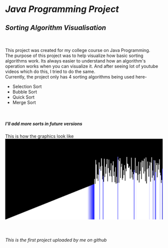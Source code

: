 # *Java Programming Project*
## *Sorting Algorithm Visualisation*
<br>
<br>
This project was created for my college course on Java Programming.<br>
The purpose of this project was to help visualize how basic sorting algorithms work.
Its always easier to understand how an algorithm's operation works when you can visualize it.
And after seeing lot of youtube videos which do this, I tried to do the same.<br>
Currently, the project only has 4 sorting algorithms being used here-<br>
<ul>
<li> Selection Sort </li>
<li> Bubble Sort </li>
<li> Quick Sort </li>
<li> Merge Sort </li>
</ul>
<br>

##### *I'll add more sorts in future versions*

This is how the graphics look like
![Image](https://github.com/tusharmenon298/SortingAlgorithmVisualisation/blob/master/graphics.png?raw=true)
<br>
<br>
<br>

###### This is the first project uploaded by me on github
